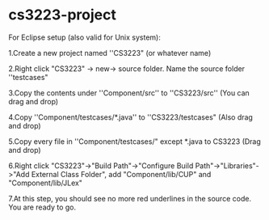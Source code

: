 # cs3223-project
For Eclipse setup (also valid for Unix system):

1.Create a new project named ''CS3223" (or whatever name)

2.Right click "CS3223" -> new-> source folder. Name the source folder ''testcases"

3.Copy the contents under ''Component/src'' to  ''CS3223/src''  (You can drag and drop)

4.Copy ''Component/testcases/*.java'' to ''CS3223/testcases" (Also drag and drop)

5.Copy  every file in ''Component/testcases/"  except *.java to  CS3223 (Drag and drop)

6.Right click "CS3223"->"Build Path"->"Configure Build Path"->"Libraries"->"Add External Class Folder",  add "Component/lib/CUP" and "Component/lib/JLex"

7.At this step, you should see no more red underlines in the source code. You are ready to go.
